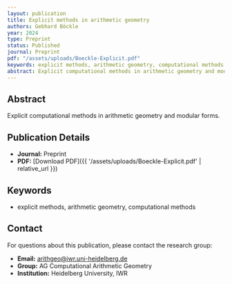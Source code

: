 ```yaml
---
layout: publication
title: Explicit methods in arithmetic geometry
authors: Gebhard Böckle
year: 2024
type: Preprint
status: Published
journal: Preprint
pdf: "/assets/uploads/Boeckle-Explicit.pdf"
keywords: explicit methods, arithmetic geometry, computational methods
abstract: Explicit computational methods in arithmetic geometry and modular forms.
---
```

## Abstract

Explicit computational methods in arithmetic geometry and modular forms.

## Publication Details

- **Journal:** Preprint
- **PDF:** [Download PDF]({{ '/assets/uploads/Boeckle-Explicit.pdf' | relative_url }})

## Keywords

- explicit methods, arithmetic geometry, computational methods


## Contact

For questions about this publication, please contact the research group:
- **Email:** arithgeo@iwr.uni-heidelberg.de
- **Group:** AG Computational Arithmetic Geometry
- **Institution:** Heidelberg University, IWR